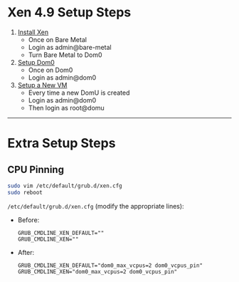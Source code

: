 # Xen 4.9 Setup Steps

1. [Install Xen](install-xen.md)
   - Once on Bare Metal
   - Login as admin@bare-metal
   - Turn Bare Metal to Dom0
1. [Setup Dom0](setup-dom0.md)
   - Once on Dom0
   - Login as admin@dom0
1. [Setup a New VM](setup-domu.md)
   - Every time a new DomU is created
   - Login as admin@dom0
   - Then login as root@domu

---

# Extra Setup Steps

## CPU Pinning
```sh
sudo vim /etc/default/grub.d/xen.cfg
sudo reboot
```
`/etc/default/grub.d/xen.cfg` (modify the appropriate lines):
- Before:
  ```
  GRUB_CMDLINE_XEN_DEFAULT=""
  GRUB_CMDLINE_XEN=""
  ```
- After:
  ```
  GRUB_CMDLINE_XEN_DEFAULT="dom0_max_vcpus=2 dom0_vcpus_pin"
  GRUB_CMDLINE_XEN="dom0_max_vcpus=2 dom0_vcpus_pin"
  ```
